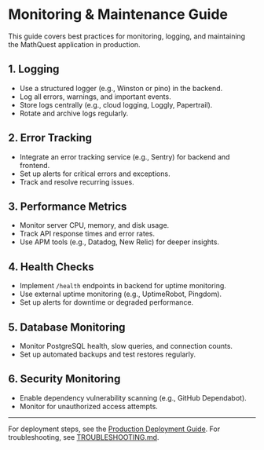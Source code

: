 # Monitoring & Maintenance Guide

This guide covers best practices for monitoring, logging, and maintaining the MathQuest application in production.

## 1. Logging
- Use a structured logger (e.g., Winston or pino) in the backend.
- Log all errors, warnings, and important events.
- Store logs centrally (e.g., cloud logging, Loggly, Papertrail).
- Rotate and archive logs regularly.

## 2. Error Tracking
- Integrate an error tracking service (e.g., Sentry) for backend and frontend.
- Set up alerts for critical errors and exceptions.
- Track and resolve recurring issues.

## 3. Performance Metrics
- Monitor server CPU, memory, and disk usage.
- Track API response times and error rates.
- Use APM tools (e.g., Datadog, New Relic) for deeper insights.

## 4. Health Checks
- Implement `/health` endpoints in backend for uptime monitoring.
- Use external uptime monitoring (e.g., UptimeRobot, Pingdom).
- Set up alerts for downtime or degraded performance.

## 5. Database Monitoring
- Monitor PostgreSQL health, slow queries, and connection counts.
- Set up automated backups and test restores regularly.

## 6. Security Monitoring
- Enable dependency vulnerability scanning (e.g., GitHub Dependabot).
- Monitor for unauthorized access attempts.

---

For deployment steps, see the [Production Deployment Guide](./production-deployment.md). For troubleshooting, see [TROUBLESHOOTING.md](../TROUBLESHOOTING.md).
